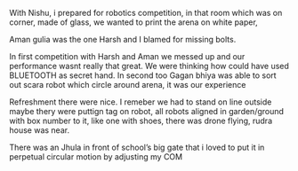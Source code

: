 With Nishu, i prepared for robotics competition, in that room which was on corner, made of glass, we wanted to print the arena on white paper,

Aman gulia was the one Harsh and I blamed for missing bolts.

In first competition with Harsh and Aman we messed up and our performance wasnt really that great. We were thinking how could have used BLUETOOTH as secret hand.
In second too Gagan bhiya was able to sort out scara robot which circle around arena, it was our experience

Refreshment there were nice.
I remeber we had to stand on line outside maybe thery were puttign tag on robot, all robots aligned in garden/ground with  box number to it, like one with shoes, there was drone flying, rudra house was near.

There was an Jhula in front of school’s big gate that i loved to put it in perpetual circular motion by adjusting my COM

